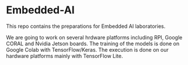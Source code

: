 # Embedded-AI
This repo contains the preparations for Embedded AI laboratories.

We are going to work on several hrdware platforms including RPI, Google CORAL and Nvidia Jetson boards.
The training of the models is done on Google Colab with TensorFlow/Keras. The execution is done on our hardware platforms mainly with TensorFlow Lite.
